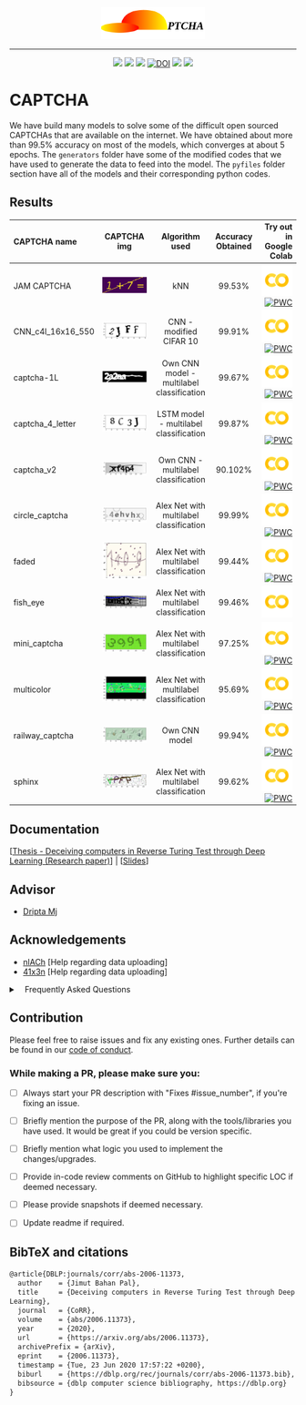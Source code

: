 

<p align="center">
    <img src="https://github.com/Jimut123/CAPTCHA/blob/master/captcha.png">
</p>

***

<p align="center">
    <img src="https://github.com/pytorch/examples/workflows/Run%20Examples/badge.svg">
    <img src="https://img.shields.io/badge/PRs-welcome-brightgreen.svg?style=flat">
    <img src="https://img.shields.io/badge/first--timers--only-friendly-blue.svg">
    <a href="https://doi.org/10.5281/zenodo.4041154"><img src="https://zenodo.org/badge/DOI/10.5281/zenodo.4041154.svg" alt="DOI"></a>
    <img src="https://img.shields.io/endpoint.svg?url=https://paperswithcode.com/badge/deceiving-computers-in-reverse-turing-test/captcha-detection-on-jam-captcha">
    <a href="https://arxiv.org/abs/2006.11373"><img src="http://img.shields.io/badge/arXiv-2006.11373-B31B1B.svg"></a>
    
</p>

# CAPTCHA 


We have build many models to solve some of the difficult open sourced CAPTCHAs that are available on the internet. We have obtained about more than 99.5% accuracy on most of the models, which converges at about 5 epochs. The ``generators`` folder have some of the modified codes that we have used to generate the data to feed into the model. The ``pyfiles`` folder section have all of the models and their corresponding python codes. 

## Results

| CAPTCHA name| CAPTCHA  img| Algorithm used  | Accuracy Obtained | Try out in Google Colab|
| :------------ | :------------: |:---------------:| :-----:| -----:|
| JAM CAPTCHA | ![img](https://github.com/Jimut123/CAPTCHA/blob/master/pyfiles/JAM/1%2B7.png)| kNN | 99.53% | [![img](https://github.com/Jimut123/CAPTCHA/blob/master/colab.png)](https://colab.research.google.com/github/Jimut123/CAPTCHA/blob/master/pyfiles/JAM/cleaned_3/JAM_KNN.ipynb)  [![PWC](https://img.shields.io/endpoint.svg?url=https://paperswithcode.com/badge/deceiving-computers-in-reverse-turing-test/captcha-detection-on-jam-captcha)](https://paperswithcode.com/sota/captcha-detection-on-jam-captcha?p=deceiving-computers-in-reverse-turing-test)|
| CNN_c4l_16x16_550 | ![img](https://github.com/Jimut123/CAPTCHA/blob/master/pyfiles/c4l_16x16_550/c4l_ex.png) | CNN - modified CIFAR 10 | 99.91% | [![img](https://github.com/Jimut123/CAPTCHA/blob/master/colab.png)](https://colab.research.google.com/github/Jimut123/CAPTCHA/blob/master/pyfiles/c4l_16x16_550/CNN_c4l_16x16_550.ipynb) [![PWC](https://img.shields.io/endpoint.svg?url=https://paperswithcode.com/badge/deceiving-computers-in-reverse-turing-test/captcha-detection-on-cnn-c4l-16x16-550)](https://paperswithcode.com/sota/captcha-detection-on-cnn-c4l-16x16-550?p=deceiving-computers-in-reverse-turing-test)|
| captcha-1L | ![img](https://github.com/Jimut123/CAPTCHA/blob/master/pyfiles/captcha-1L/2a2aa.png)  | Own CNN model - multilabel classification | 99.67% | [![img](https://github.com/Jimut123/CAPTCHA/blob/master/colab.png)](https://colab.research.google.com/github/Jimut123/CAPTCHA/blob/master/pyfiles/captcha-1L/images_1L_processed.ipynb) [![PWC](https://img.shields.io/endpoint.svg?url=https://paperswithcode.com/badge/deceiving-computers-in-reverse-turing-test/captcha-detection-on-captcha-1l)](https://paperswithcode.com/sota/captcha-detection-on-captcha-1l?p=deceiving-computers-in-reverse-turing-test) |
| captcha_4_letter | ![img](https://github.com/Jimut123/CAPTCHA/blob/master/pyfiles/captcha_4_letter/c4l.png) | LSTM model - multilabel classification | 99.87% | [![img](https://github.com/Jimut123/CAPTCHA/blob/master/colab.png)](https://colab.research.google.com/github/Jimut123/CAPTCHA/blob/master/pyfiles/captcha_4_letter/captcha_4_letter_v1_drive.ipynb) [![PWC](https://img.shields.io/endpoint.svg?url=https://paperswithcode.com/badge/deceiving-computers-in-reverse-turing-test/captcha-detection-on-captcha-4-letter)](https://paperswithcode.com/sota/captcha-detection-on-captcha-4-letter?p=deceiving-computers-in-reverse-turing-test)|
| captcha_v2 | ![img](https://github.com/Jimut123/CAPTCHA/blob/master/pyfiles/captcha_v2/captcha_v2.png) | Own CNN - multilabel classification | 90.102% | [![img](https://github.com/Jimut123/CAPTCHA/blob/master/colab.png)](https://colab.research.google.com/github/Jimut123/CAPTCHA/blob/master/pyfiles/captcha_v2/captcha_v2_1_drive.ipynb) [![PWC](https://img.shields.io/endpoint.svg?url=https://paperswithcode.com/badge/deceiving-computers-in-reverse-turing-test/captcha-detection-on-captcha-v2)](https://paperswithcode.com/sota/captcha-detection-on-captcha-v2?p=deceiving-computers-in-reverse-turing-test)|
| circle_captcha | ![img](https://github.com/Jimut123/CAPTCHA/blob/master/pyfiles/circle_captcha/circle_captcha.png) | Alex Net with multilabel classification | 99.99% | [![img](https://github.com/Jimut123/CAPTCHA/blob/master/colab.png)](https://colab.research.google.com/github/Jimut123/CAPTCHA/blob/master/pyfiles/circle_captcha/circle_captcha.ipynb) [![PWC](https://img.shields.io/endpoint.svg?url=https://paperswithcode.com/badge/deceiving-computers-in-reverse-turing-test/captcha-detection-on-circle-captcha)](https://paperswithcode.com/sota/captcha-detection-on-circle-captcha?p=deceiving-computers-in-reverse-turing-test)|
| faded | ![img](https://github.com/Jimut123/CAPTCHA/blob/master/pyfiles/faded/captcha_faded.png) | Alex Net with multilabel classification | 99.44% | [![img](https://github.com/Jimut123/CAPTCHA/blob/master/colab.png)](https://colab.research.google.com/github/Jimut123/CAPTCHA/blob/master/pyfiles/faded/faded_captcha.ipynb) [![PWC](https://img.shields.io/endpoint.svg?url=https://paperswithcode.com/badge/deceiving-computers-in-reverse-turing-test/captcha-detection-on-faded)](https://paperswithcode.com/sota/captcha-detection-on-faded?p=deceiving-computers-in-reverse-turing-test)|
| fish_eye | ![img](https://github.com/Jimut123/CAPTCHA/blob/master/pyfiles/fish_eye/fish_eye.png) | Alex Net with multilabel classification | 99.46% | [![img](https://github.com/Jimut123/CAPTCHA/blob/master/colab.png)](https://colab.research.google.com/github/Jimut123/CAPTCHA/blob/master/pyfiles/fish_eye/fish_eye.ipynb) |
| mini_captcha  | ![img](https://github.com/Jimut123/CAPTCHA/blob/master/pyfiles/mini_captcha/10epochs/mini_captcha.png) | Alex Net with multilabel classification        | 97.25% | [![img](https://github.com/Jimut123/CAPTCHA/blob/master/colab.png)](https://colab.research.google.com/github/Jimut123/CAPTCHA/blob/master/pyfiles/mini_captcha/10epochs/mini_captcha.ipynb) [![PWC](https://img.shields.io/endpoint.svg?url=https://paperswithcode.com/badge/deceiving-computers-in-reverse-turing-test/captcha-detection-on-mini-captcha)](https://paperswithcode.com/sota/captcha-detection-on-mini-captcha?p=deceiving-computers-in-reverse-turing-test)|
| multicolor | ![img](https://github.com/Jimut123/CAPTCHA/blob/master/pyfiles/multicolor/mc_full.png) | Alex Net with multilabel classification | 95.69% | [![img](https://github.com/Jimut123/CAPTCHA/blob/master/colab.png)](https://colab.research.google.com/github/Jimut123/CAPTCHA/blob/master/pyfiles/multicolor/mc_50per_saved_model_20e.ipynb) [![PWC](https://img.shields.io/endpoint.svg?url=https://paperswithcode.com/badge/deceiving-computers-in-reverse-turing-test/captcha-detection-on-multicolor)](https://paperswithcode.com/sota/captcha-detection-on-multicolor?p=deceiving-computers-in-reverse-turing-test)|
| railway_captcha | ![img](https://github.com/Jimut123/CAPTCHA/blob/master/pyfiles/railway_captcha/3_letter/604_1.png) | Own CNN model | 99.94% | [![img](https://github.com/Jimut123/CAPTCHA/blob/master/colab.png)](https://colab.research.google.com/github/Jimut123/CAPTCHA/blob/master/pyfiles/railway_captcha/4_letter/railway_captcha_4.ipynb)[![PWC](https://img.shields.io/endpoint.svg?url=https://paperswithcode.com/badge/deceiving-computers-in-reverse-turing-test/captcha-detection-on-railway-captcha)](https://paperswithcode.com/sota/captcha-detection-on-railway-captcha?p=deceiving-computers-in-reverse-turing-test)|
| sphinx | ![img](https://github.com/Jimut123/CAPTCHA/blob/master/pyfiles/sphinx/sphinx.png) | Alex Net with multilabel classification | 99.62% | [![img](https://github.com/Jimut123/CAPTCHA/blob/master/colab.png)](https://colab.research.google.com/github/Jimut123/CAPTCHA/blob/master/pyfiles/sphinx/sphinx_33_10e_9873.ipynb) [![PWC](https://img.shields.io/endpoint.svg?url=https://paperswithcode.com/badge/deceiving-computers-in-reverse-turing-test/captcha-detection-on-sphinx)](https://paperswithcode.com/sota/captcha-detection-on-sphinx?p=deceiving-computers-in-reverse-turing-test)|


## Documentation

[[Thesis - Deceiving computers in Reverse Turing Test through Deep Learning (Research paper)](https://arxiv.org/abs/2006.11373)] | [[Slides](https://jimut123.github.io/files/JBP_SCRIPTS/JBP_021.pdf)]


## Advisor 

* [Dripta Mj](http://www2.eng.ox.ac.uk/civil/efm/people/dripta-sarkar)

## Acknowledgements 

* [nlACh](https://github.com/nlACh) [Help regarding data uploading]
* [41x3n](https://github.com/41x3n) [Help regarding data uploading]

<details>
<summary>
<a class="btnfire small stroke"><em class="fas fa-chevron-circle-down"></em>&nbsp;&nbsp; <bold>Frequently Asked Questions</bold> </a>    
</summary>

<ul>
<li>

Are these the only notebooks? 

- No, https://colab.research.google.com/github/Jimut123/CAPTCHA/blob/master/pyfiles/sphinx/sphinx_33_10e_9873.ipynb  is the path for testing the notebooks in Colab, please use this format for testing other notebooks, there are some awesome visualizations too...
</li>
<li>

Do we need to download the data?

- No, it is automatically downloaded, you just need to plug and play for getting the job done in Google Collaboratory.
</li>
<li>

Training time is taking too long?

- Yes, some of the CAPTCHAs really take long time to train, (over 10 hrs for just 10 epochs even in GPUs). It is good to have multiple GPUs when you are using this on your own machine.
</li>
<li>

Found a bug? or version issue?

- PRs welcome, fork it, and send a pull request!
</li>



</ul>
</details>

## Contribution


Please feel free to raise issues and fix any existing ones. Further details can be found in our [code of conduct](https://github.com/Jimut123/CAPTCHA/blob/master/CODE_OF_CONDUCT.md).

### While making a PR, please make sure you:
- [ ] Always start your PR description with "Fixes #issue_number", if you're fixing an issue.
- [ ] Briefly mention the purpose of the PR, along with the tools/libraries you have used. It would be great if you could be version specific.
- [ ] Briefly mention what logic you used to implement the changes/upgrades.
- [ ] Provide in-code review comments on GitHub to highlight specific LOC if deemed necessary.
- [ ] Please provide snapshots if deemed necessary.
- [ ] Update readme if required.



## BibTeX and citations

```
@article{DBLP:journals/corr/abs-2006-11373,
  author    = {Jimut Bahan Pal},
  title     = {Deceiving computers in Reverse Turing Test through Deep Learning},
  journal   = {CoRR},
  volume    = {abs/2006.11373},
  year      = {2020},
  url       = {https://arxiv.org/abs/2006.11373},
  archivePrefix = {arXiv},
  eprint    = {2006.11373},
  timestamp = {Tue, 23 Jun 2020 17:57:22 +0200},
  biburl    = {https://dblp.org/rec/journals/corr/abs-2006-11373.bib},
  bibsource = {dblp computer science bibliography, https://dblp.org}
}
```

